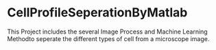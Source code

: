 # CellProfileSeperationByMatlab
This Project includes the several Image Process and Machine Learning Methodto seperate the different types of cell from a microscope image.
